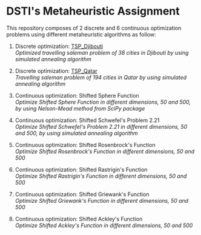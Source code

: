 # DSTI's Metaheuristic Assignment   
This repository composes of 2 discrete and 6 continuous optimization problems using different metaheuristic algorithms as follow: 

1. Discrete optimization: [TSP_Djibouti](https://github.com/Khwansiri/Metaheuristic_DSTI/tree/master/TSP_Djibouti)    
   *Optimized travelling saleman problem of 38 cities in Djibouti by using simulated annealing algorithm*      
   
2. Discrete optimization: [TSP_Qatar](https://github.com/Khwansiri/Metaheuristic_DSTI/tree/master/TSP_Qatar)      
   *Travelling saleman problem of 194 cities in Qatar by using simulated annealing algorithm*      
   
3. Continuous optimization: Shifted Sphere Function     
   *Optimize Shifted Sphere Function in different dimensions, 50 and 500, by using Nelson-Mead method from SciPy package*     
   
4. Continuous optimization: Shifted Schwefel's Problem 2.21       
   *Optimize Shifted Schwefel's Problem 2.21 in different dimensions, 50 and 500, by using simulated annealing algorithm*    
   
5. Continuous optimization: Shifted Rosenbrock's Function    
   *Optimize Shifted Rosenbrock's Function in different dimensions, 50 and 500*     
   
6. Continuous optimization: Shifted Rastrigin's Function    
   *Optimize Shifted Rastrigin's Function in different dimensions, 50 and 500*     
   
7. Continuous optimization: Shifted Griewank's Function    
   *Optimize Shifted Griewank's Function in different dimensions, 50 and 500*     
   
8. Continuous optimization: Shifted Ackley's Function    
   *Optimize Shifted Ackley's Function  in different dimensions, 50 and 500* 
 
